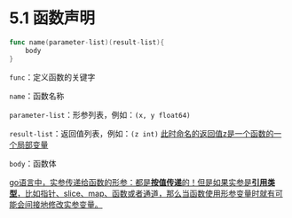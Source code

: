 # 5.1 函数声明

```go
func name(parameter-list)(result-list){
	body
}
```

`func`：定义函数的关键字

`name`：函数名称

`parameter-list`：形参列表，例如：`(x, y float64)`

`result-list`：返回值列表，例如：`(z int)` <u>此时命名的返回值z是一个函数的一个局部变量</u>

`body`：函数体



<u>go语言中，实参传递给函数的形参：都是**按值传递**的！但是如果实参是**引用类型**，比如指针、slice、map、函数或者通道，那么当函数使用形参变量时就有可能会间接地修改实参变量。</u>



